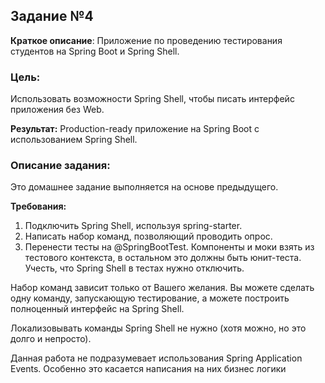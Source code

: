 ## Задание №4

__Краткое описание__: Приложение по проведению тестирования студентов на Spring Boot и Spring Shell.

### Цель:
Использовать возможности Spring Shell, чтобы писать интерфейс приложения без Web.

__Результат:__  Production-ready приложение на Spring Boot с использованием Spring Shell.

### Описание задания:

Это домашнее задание выполняется на основе предыдущего.

__Требования:__

1. Подключить Spring Shell, используя spring-starter.
2. Написать набор команд, позволяющий проводить опрос.
3. Перенести тесты на @SpringBootTest. Компоненты и моки взять из тестового контекста, в остальном это должны быть юнит-теста. Учесть, что Spring Shell в тестах нужно отключить.

Набор команд зависит только от Вашего желания. Вы можете сделать одну команду, запускающую тестирование, а можете построить полноценный интерфейс на Spring Shell.

Локализовывать команды Spring Shell не нужно (хотя можно, но это долго и непросто).

Данная работа не подразумевает использования Spring Application Events. Особенно это касается написания на них бизнес логики